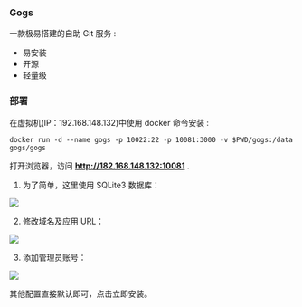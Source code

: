 ### Gogs

一款极易搭建的自助 Git 服务 :

- 易安装
- 开源
- 轻量级

### 部署

在虚拟机(IP：192.168.148.132)中使用 docker 命令安装 :

`docker run -d --name gogs -p 10022:22 -p 10081:3000 -v $PWD/gogs:/data gogs/gogs`

打开浏览器，访问 **http://182.168.148.132:10081** .

1. 为了简单，这里使用 SQLite3 数据库：

![](https:/img.pycoder.org/blog/20200202193557.png)

2. 修改域名及应用 URL：

![](https:/img.pycoder.org/blog/20200202193949.png)

3. 添加管理员账号：

![](https:/img.pycoder.org/blog/20200202194058.png)

其他配置直接默认即可，点击立即安装。
